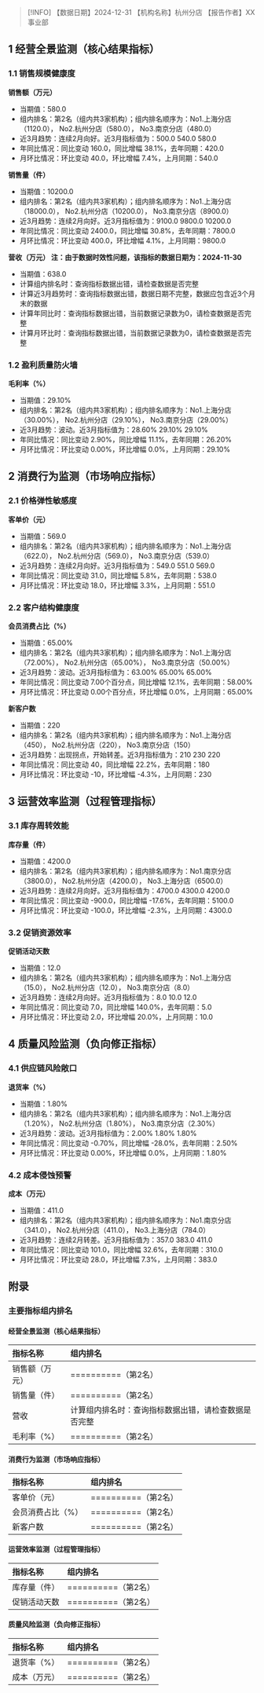 > [!INFO] 【数据日期】2024-12-31        【机构名称】杭州分店        【报告作者】XX事业部
## 1 经营全景监测（核心结果指标）

### 1.1 销售规模健康度

**销售额（万元）**
- 当期值：580.0
- 组内排名：第2名（组内共3家机构）；组内排名顺序为：No1.上海分店（1120.0）， No2.杭州分店（580.0）， No3.南京分店（480.0）
- 近3月趋势：连续2月向好。近3月指标值为：500.0 540.0 580.0
- 年同比情况：同比变动 160.0，同比增幅 38.1%，去年同期：420.0
- 月环比情况：环比变动 40.0，环比增幅 7.4%，上月同期：540.0

**销售量（件）**
- 当期值：10200.0
- 组内排名：第2名（组内共3家机构）；组内排名顺序为：No1.上海分店（18000.0）， No2.杭州分店（10200.0）， No3.南京分店（8900.0）
- 近3月趋势：连续2月向好。近3月指标值为：9100.0 9800.0 10200.0
- 年同比情况：同比变动 2400.0，同比增幅 30.8%，去年同期：7800.0
- 月环比情况：环比变动 400.0，环比增幅 4.1%，上月同期：9800.0

**营收（万元） 注：由于数据时效性问题，该指标的数据日期为：2024-11-30**
- 当期值：638.0
- 计算组内排名时：查询指标数据出错，请检查数据是否完整
- 计算近3月趋势时：查询指标数据出错，数据日期不完整，数据应包含近3个月末的数据
- 计算年同比时：查询指标数据出错，当前数据记录数为0，请检查数据是否完整
- 计算月环比时：查询指标数据出错，当前数据记录数为0，请检查数据是否完整

### 1.2 盈利质量防火墙

**毛利率（%）**
- 当期值：29.10%
- 组内排名：第2名（组内共3家机构）；组内排名顺序为：No1.上海分店（30.00%）， No2.杭州分店（29.10%）， No3.南京分店（29.00%）
- 近3月趋势：波动。近3月指标值为：28.60% 29.10% 29.10%
- 年同比情况：同比变动 2.90%，同比增幅 11.1%，去年同期：26.20%
- 月环比情况：环比变动 0.00%，环比增幅 0.0%，上月同期：29.10%

## 2 消费行为监测（市场响应指标）

### 2.1 价格弹性敏感度

**客单价（元）**
- 当期值：569.0
- 组内排名：第2名（组内共3家机构）；组内排名顺序为：No1.上海分店（622.0）， No2.杭州分店（569.0）， No3.南京分店（539.0）
- 近3月趋势：连续2月向好。近3月指标值为：549.0 551.0 569.0
- 年同比情况：同比变动 31.0，同比增幅 5.8%，去年同期：538.0
- 月环比情况：环比变动 18.0，环比增幅 3.3%，上月同期：551.0

### 2.2 客户结构健康度

**会员消费占比（%）**
- 当期值：65.00%
- 组内排名：第2名（组内共3家机构）；组内排名顺序为：No1.上海分店（72.00%）， No2.杭州分店（65.00%）， No3.南京分店（50.00%）
- 近3月趋势：波动。近3月指标值为：63.00% 65.00% 65.00%
- 年同比情况：同比变动 7.00个百分点，同比增幅 12.1%，去年同期：58.00%
- 月环比情况：环比变动 0.00个百分点，环比增幅 0.0%，上月同期：65.00%

**新客户数**
- 当期值：220
- 组内排名：第2名（组内共3家机构）；组内排名顺序为：No1.上海分店（450）， No2.杭州分店（220）， No3.南京分店（150）
- 近3月趋势：出现拐点，开始转差。近3月指标值为：210 230 220
- 年同比情况：同比变动 40，同比增幅 22.2%，去年同期：180
- 月环比情况：环比变动 -10，环比增幅 -4.3%，上月同期：230

## 3 运营效率监测（过程管理指标）

### 3.1 库存周转效能

**库存量（件）**
- 当期值：4200.0
- 组内排名：第2名（组内共3家机构）；组内排名顺序为：No1.南京分店（3800.0）， No2.杭州分店（4200.0）， No3.上海分店（6500.0）
- 近3月趋势：连续2月向好。近3月指标值为：4700.0 4300.0 4200.0
- 年同比情况：同比变动 -900.0，同比增幅 -17.6%，去年同期：5100.0
- 月环比情况：环比变动 -100.0，环比增幅 -2.3%，上月同期：4300.0

### 3.2 促销资源效率

**促销活动天数**
- 当期值：12.0
- 组内排名：第2名（组内共3家机构）；组内排名顺序为：No1.上海分店（15.0）， No2.杭州分店（12.0）， No3.南京分店（8.0）
- 近3月趋势：连续2月向好。近3月指标值为：8.0 10.0 12.0
- 年同比情况：同比变动 7.0，同比增幅 140.0%，去年同期：5.0
- 月环比情况：环比变动 2.0，环比增幅 20.0%，上月同期：10.0

## 4 质量风险监测（负向修正指标）

### 4.1 供应链风险敞口

**退货率（%）**
- 当期值：1.80%
- 组内排名：第2名（组内共3家机构）；组内排名顺序为：No1.上海分店（1.20%）， No2.杭州分店（1.80%）， No3.南京分店（2.30%）
- 近3月趋势：波动。近3月指标值为：2.00% 1.80% 1.80%
- 年同比情况：同比变动 -0.70%，同比增幅 -28.0%，去年同期：2.50%
- 月环比情况：环比变动 0.00%，环比增幅 0.0%，上月同期：1.80%

### 4.2 成本侵蚀预警

**成本（万元）**
- 当期值：411.0
- 组内排名：第2名（组内共3家机构）；组内排名顺序为：No1.南京分店（341.0）， No2.杭州分店（411.0）， No3.上海分店（784.0）
- 近3月趋势：连续2月转差。近3月指标值为：357.0 383.0 411.0
- 年同比情况：同比变动 101.0，同比增幅 32.6%，去年同期：310.0
- 月环比情况：环比变动 28.0，环比增幅 7.3%，上月同期：383.0

## 附录

### 主要指标组内排名

#### 经营全景监测（核心结果指标）

| 指标名称    | 组内排名                       |
|:--------|:---------------------------|
| 销售额（万元） | ==========（第2名）            |
| 销售量（件）  | ==========（第2名）            |
| 营收      | 计算组内排名时：查询指标数据出错，请检查数据是否完整 |
| 毛利率（%）  | ==========（第2名）            |
#### 消费行为监测（市场响应指标）

| 指标名称      | 组内排名            |
|:----------|:----------------|
| 客单价（元）    | ==========（第2名） |
| 会员消费占比（%） | ==========（第2名） |
| 新客户数      | ==========（第2名） |
#### 运营效率监测（过程管理指标）

| 指标名称   | 组内排名            |
|:-------|:----------------|
| 库存量（件） | ==========（第2名） |
| 促销活动天数 | ==========（第2名） |
#### 质量风险监测（负向修正指标）

| 指标名称   | 组内排名            |
|:-------|:----------------|
| 退货率（%） | ==========（第2名） |
| 成本（万元） | ==========（第2名） |